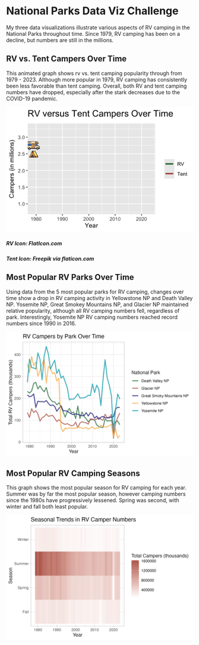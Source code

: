 # National Parks Data Viz Challenge

My three data visualizations illustrate various aspects of RV camping in the National Parks throughout time. Since 1979, RV camping has been on a decline, but numbers are still in the millions. 

## RV vs. Tent Campers Over Time
This animated graph shows rv vs. tent camping popularity through from 1979 - 2023. Although more popular in 1979, RV camping has consistently been less favorable than tent camping. Overall, both RV and tent camping numbers have dropped, especially after the stark decreases due to the COVID-19 pandemic. 

![1image](https://github.com/izsuu/nationalparks/blob/main/RV%20versus%20Tent.gif)

##### RV Icon: FlatIcon.com
##### Tent Icon: Freepik via flaticon.com

## Most Popular RV Parks Over Time
Using data from the 5 most popular parks for RV camping, changes over time show a drop in RV camping activity in Yellowstone NP and Death Valley NP. Yosemite NP, Great Smokey Mountains NP, and Glacier NP maintained relative popularity, although all RV camping numbers fell, regardless of park. Interestingly, Yosemite NP RV camping numbers reached record numbers since 1990 in 2016.

![2image](https://github.com/izsuu/nationalparks/blob/main/RV%20campers%20by%20Park%20Over%20Time.png)

## Most Popular RV Camping Seasons

This graph shows the most popular season for RV camping for each year. Summer was by far the most popular season, however camping numbers since the 1980s have progressively lessened. Spring was second, with winter and fall both least popular. 

![3image](https://github.com/izsuu/nationalparks/blob/main/RV%20campers%20by%20season.png)
